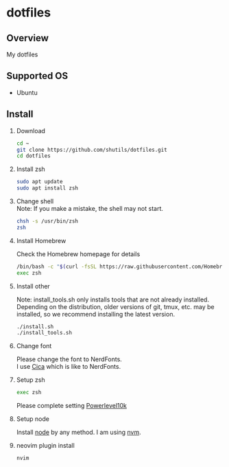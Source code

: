 # dotfiles

## Overview

My dotfiles

## Supported OS

- Ubuntu

## Install

1. Download  

      ```sh
      cd ~
      git clone https://github.com/shutils/dotfiles.git
      cd dotfiles
      ```

2. Install zsh  

      ```sh
      sudo apt update
      sudo apt install zsh
      ```

3. Change shell  
      Note: If you make a mistake, the shell may not start.

      ```sh
      chsh -s /usr/bin/zsh
      zsh
      ```

4. Install Homebrew  

      Check the Homebrew homepage for details

      ```sh
      /bin/bash -c "$(curl -fsSL https://raw.githubusercontent.com/Homebrew/install/HEAD/install.sh)"
      exec zsh
      ```

5. Install other  

      Note: install_tools.sh only installs tools that are not already installed.
            Depending on the distribution, older versions of git, tmux, etc.
            may be installed, so we recommend installing the latest version.

      ```sh
      ./install.sh
      ./install_tools.sh
      ```

6. Change font  

   Please change the font to NerdFonts.  
   I use [Cica](https://github.com/miiton/Cica) which is like to NerdFonts.  

7. Setup zsh  

      ```sh
      exec zsh
      ```

      Please complete setting [Powerlevel10k](https://github.com/romkatv/powerlevel10k)

8. Setup node  

   Install [node](https://github.com/nodejs/node) by any method.
   I am using [nvm](https://github.com/nvm-sh/nvm).

9. neovim plugin install  

      ```sh
      nvim
      ```
